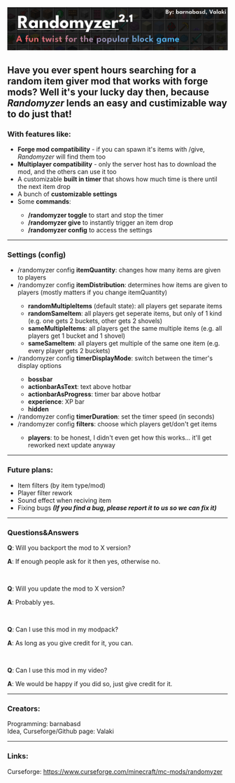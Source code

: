 <img src="https://raw.githubusercontent.com/barnabasd/Randomyzer/master/images/header.jpg">
<h2>Have you ever spent hours searching for a random item giver mod that works with forge mods? Well it's your lucky day then, because <i>Randomyzer</i> lends an easy and custimizable way to do just that!</h2>
<h3>With features like:</h3>
<ul>
<li><b>Forge mod compatibility</b> - if you can spawn it's items with /give,  	<i>Randomyzer</i> will find them too</li>
<li><b>Multiplayer compatibility</b> - only the server host has to download the mod, and the others can use it too</li>
<li>A customizable <b>built in timer</b> that shows how much time is there until the next item drop</li>
<li>A bunch of <b>customizable settings</b></li>
<li>Some <b>commands</b>:</li>
<ul>
<li><b>/randomyzer toggle</b> to start and stop the timer</li>
<li><b>/randomyzer give</b> to instantly trigger an item drop</li>
<li><b>/randomyzer config</b> to access the settings</li>
</ul>
</ul>
<hr>
<h3>Settings (config)</h3>
<ul>
<li>/randomyzer config <b>itemQuantity</b>: changes how many items  are given to players</li>
<li>/randomyzer config <b>itemDistribution</b>: determines how items are given to players (mostly matters if you change itemQuantity)</li>
<ul>
<li><b>randomMultipleItems</b> (default state): all players get separate items</li>
<li><b>randomSameItem</b>: all players get seperate items, but only of 1 kind (e.g. one gets 2 buckets, other gets 2 shovels)</li>
<li><b>sameMultipleItems</b>: all players get the same multiple items (e.g. all players get 1 bucket and 1 shovel)</li>
<li><b>sameSameItem</b>: all players get multiple of the same one item (e.g. every player gets 2 buckets)</li>
</ul>
<li>/randomyzer config <b>timerDisplayMode</b>: switch between the timer's display options</li>
<ul>
<li><b>bossbar</b></li>
<li><b>actionbarAsText</b>: text above hotbar</li>
<li><b>actionbarAsProgress</b>: timer bar above hotbar</li>
<li><b>experience</b>: XP bar</li>
<li><b>hidden</b></li>
</ul>
<li>/randomyzer config <b>timerDuration</b>: set the timer speed (in seconds)</li>
<li>/randomyzer config <b>filters</b>: choose which players get/don't get items</li>
<ul>
<li><b>players</b>: to be honest, I didn't even get how this works... it'll get reworked next update anyway</li>
</ul>
</ul>
<hr>
<h3>Future plans:</h3>
<ul>
<li>Item filters (by item type/mod)</li>
<li>Player filter rework</li>
<li>Sound effect when reciving item</li>
<li>Fixing bugs <b><i>(If you find a bug, please report it to us so we can fix it)</b></i></li>
</ul>
<hr>
<h3>Questions&Answers</h3>
<p><b>Q</b>: Will you backport the mod to X version?</p>
<p><b>A</b>: If enough people ask for it then yes, otherwise no.</p>
<br>
<p><b>Q</b>: Will you update the mod to X version?</p>
<p><b>A</b>: Probably yes.</p>
<br>
<p><b>Q</b>: Can I use this mod in my modpack?</p>
<p><b>A</b>: As long as you give credit for it, you can.</p>
<br>
<p><b>Q</b>: Can I use this mod in my video?</p>
<p><b>A</b>: We would be happy if you did so, just give credit for it.</p>
</ul>
<hr>
<h3>Creators:</h3>
Programming: barnabasd
<br>
Idea, Curseforge/Github page: Valaki
<hr>
<h3>Links:</h3>
Curseforge: <a href=https://www.curseforge.com/minecraft/mc-mods/randomyzer>https://www.curseforge.com/minecraft/mc-mods/randomyzer</a>
